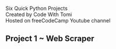 Six Quick Python Projects  
Created by Code With Tomi  
Hosted on freeCodeCamp Youtube channel  
  
Project 1 ~ Web Scraper  
  - 
